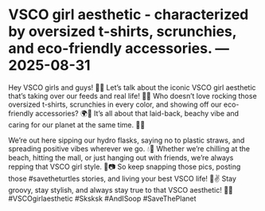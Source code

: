 # VSCO girl aesthetic - characterized by oversized t-shirts, scrunchies, and eco-friendly accessories. — 2025-08-31

Hey VSCO girls and guys! 🌊🌿 Let’s talk about the iconic VSCO girl aesthetic that’s taking over our feeds and real life! 📸✨ Who doesn’t love rocking those oversized t-shirts, scrunchies in every color, and showing off our eco-friendly accessories? 🌍🌻 It’s all about that laid-back, beachy vibe and caring for our planet at the same time. 🌺🌞

We’re out here sipping our hydro flasks, saying no to plastic straws, and spreading positive vibes wherever we go. 💧🌈 Whether we’re chilling at the beach, hitting the mall, or just hanging out with friends, we’re always repping that VSCO girl style. 🌴📷 So keep snapping those pics, posting those #savetheturtles stories, and living your best VSCO life! 🐢✌️ Stay groovy, stay stylish, and always stay true to that VSCO aesthetic! 💖🌸 #VSCOgirlaesthetic #Sksksk #AndISoop #SaveThePlanet